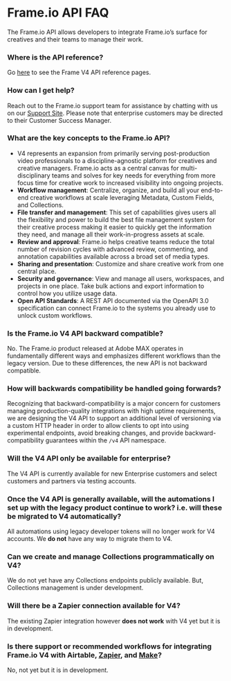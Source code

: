 # Frame.io API FAQ

The Frame.io API allows developers to integrate Frame.io’s surface for creatives and their teams to manage their work.

### Where is the **API reference**?

Go [here](https://developer.adobe.com/frameio/api/current/) to see the Frame V4 API reference pages.

### How can I get **help**?

Reach out to the Frame.io support team for assistance by chatting with us on our [Support Site](https://help.frame.io/en/). Please note that enterprise customers may be directed to their Customer Success Manager.

### What are the **key concepts** to the Frame.io API?

* V4 represents an expansion from primarily serving post-production video professionals to a discipline-agnostic platform for creatives and creative managers. Frame.io acts as a central canvas for multi-disciplinary teams and solves for key needs for everything from more focus time for creative work to increased visibility into ongoing projects.
* **Workflow management**: Centralize, organize, and build all your end-to-end creative workflows at scale leveraging Metadata, Custom Fields, and Collections.
* **File transfer and management**: This set of capabilities gives users all the flexibility and power to build the best file management system for their creative process making it easier to quickly get the information they need, and manage all their work-in-progress assets at scale.
* **Review and approval**: Frame.io helps creative teams reduce the total number of revision cycles with advanced review, commenting, and annotation capabilities available across a broad set of media types.
* **Sharing and presentation**: Customize and share creative work from one central place.
* **Security and governance**: View and manage all users, workspaces, and projects in one place. Take bulk actions and export information to control how you utilize usage data.
* **Open API Standards**: A REST API documented via the OpenAPI 3.0 specification can connect Frame.io to the systems you already use to unlock custom workflows.

### Is the Frame.io V4 API **backward compatible**?  

No. The Frame.io product released at Adobe MAX operates in fundamentally different ways and emphasizes different workflows than the legacy version. Due to these differences, the new API is not backward compatible.

### How will backwards compatibility be handled going forwards?

Recognizing that backward-compatibility is a major concern for customers managing production-quality integrations with high uptime requirements, we are designing the V4 API to support an additional level of versioning via a custom HTTP header in order to allow clients to opt into using experimental endpoints, avoid breaking changes, and provide backward-compatibility guarantees within the `/v4` API namespace.

### Will the V4 API only be **available for enterprise**?

The V4 API is currently available for new Enterprise customers and select customers and partners via testing accounts.

### Once the V4 API is generally available, will the automations I set up with the legacy product continue to work? i.e. will these be migrated to V4 automatically?

All automations using legacy developer tokens will no longer work for V4 accounts. We **do not** have any way to migrate them to V4.

### Can we create and **manage Collections programmatically** on V4?

We do not yet have any Collections endpoints publicly available. But, Collections management is under development.

### Will there be a **Zapier** connection available for V4?

The existing Zapier integration however **does not work** with V4 yet but it is in development.

### Is there support or recommended workflows for integrating Frame.io V4 with Airtable, [Zapier](http://Zapier.com/), and [Make](http://Make.com/)?

No, not yet but it is in development.
